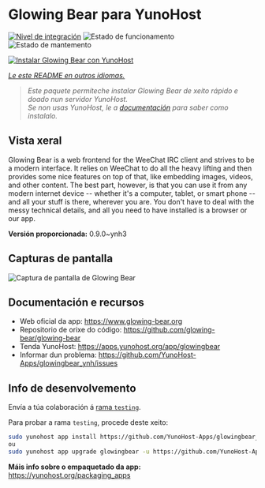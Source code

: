 <!--
NOTA: Este README foi creado automáticamente por <https://github.com/YunoHost/apps/tree/master/tools/readme_generator>
NON debe editarse manualmente.
-->

# Glowing Bear para YunoHost

[![Nivel de integración](https://dash.yunohost.org/integration/glowingbear.svg)](https://dash.yunohost.org/appci/app/glowingbear) ![Estado de funcionamento](https://ci-apps.yunohost.org/ci/badges/glowingbear.status.svg) ![Estado de mantemento](https://ci-apps.yunohost.org/ci/badges/glowingbear.maintain.svg)

[![Instalar Glowing Bear con YunoHost](https://install-app.yunohost.org/install-with-yunohost.svg)](https://install-app.yunohost.org/?app=glowingbear)

*[Le este README en outros idiomas.](./ALL_README.md)*

> *Este paquete permíteche instalar Glowing Bear de xeito rápido e doado nun servidor YunoHost.*  
> *Se non usas YunoHost, le a [documentación](https://yunohost.org/install) para saber como instalalo.*

## Vista xeral

Glowing Bear is a web frontend for the WeeChat IRC client and strives to be a modern interface. It relies on WeeChat to do all the heavy lifting and then provides some nice features on top of that, like embedding images, videos, and other content. The best part, however, is that you can use it from any modern internet device -- whether it's a computer, tablet, or smart phone -- and all your stuff is there, wherever you are. You don't have to deal with the messy technical details, and all you need to have installed is a browser or our app.

**Versión proporcionada:** 0.9.0~ynh3

## Capturas de pantalla

![Captura de pantalla de Glowing Bear](./doc/screenshots/screenshot.png)

## Documentación e recursos

- Web oficial da app: <https://www.glowing-bear.org>
- Repositorio de orixe do código: <https://github.com/glowing-bear/glowing-bear>
- Tenda YunoHost: <https://apps.yunohost.org/app/glowingbear>
- Informar dun problema: <https://github.com/YunoHost-Apps/glowingbear_ynh/issues>

## Info de desenvolvemento

Envía a túa colaboración á [rama `testing`](https://github.com/YunoHost-Apps/glowingbear_ynh/tree/testing).

Para probar a rama `testing`, procede deste xeito:

```bash
sudo yunohost app install https://github.com/YunoHost-Apps/glowingbear_ynh/tree/testing --debug
ou
sudo yunohost app upgrade glowingbear -u https://github.com/YunoHost-Apps/glowingbear_ynh/tree/testing --debug
```

**Máis info sobre o empaquetado da app:** <https://yunohost.org/packaging_apps>
